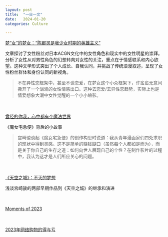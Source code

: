 ```yaml
---
layout: post
title:  "一日一文"
date:   2024-01-20
categories: Culture

---
```


[梦“女”的梦女：“陈都灵是我少女时期的英雄主义” ](https://mp.weixin.qq.com/s/dDCXp7DzlfGlA2wNTADryg)

文章探讨了女性粉丝对日本ACGN文化中的女性角色和现实中的女性明星的崇拜。分析了女性从对男性角色的幻想转向对女性的关注，重点在于情感联系和内心欲望。这种文学形式突出了个人成长、自我认同，并挑战了传统浪漫叙述，呈现了女性粉丝群体和身份认同的新视角。

>不在异性恋框架中，甚至不谈恋爱，在梦女这个小众框架下，许蛮蛮无意间撕开了一个汹涌的女性情感出口。这种去恋爱/去异性恋趋势，实际上也是情爱想象大潮中女性觉醒的一个小小缩影。

<br/><br/>
[曾经的你我，心中都有个魔法世界](https://www.gcores.com/articles/109924)

《魔女宅急便》背后的小故事

>宫崎骏谈起《魔女宅急便》的创作构思时说道：我从青年漫画家们四处求职的现状中得到灵感。这不是简单的赚钱餬口（虽然每个人都如是而为），而是关于你自己的生存之道：如何向世人展现自己的个性？在制作影片的过程中，我认为这才是人们所应关心的问题。

<br/><br/>
[《天空之城》：不灭的梦想](https://www.gcores.com/articles/165367)

浅谈宫崎骏的两部早期作品到《天空之城》的继承和演进

<br/><br/>
[Moments of 2023](https://www.douban.com/note/858548807/?_dtcc=1&_i=55370744091CVQ,57932044091CVQ)

<br/><br/>
[2023年网络购物的得与亏](https://sanlun.bike/post/2023nian-wang-luo-gou-wu-de-de-yu-yu)
